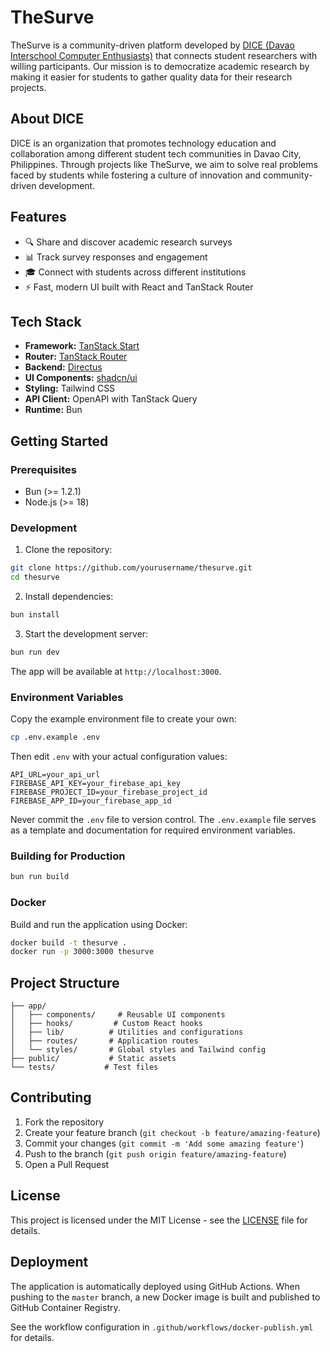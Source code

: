 # TheSurve

TheSurve is a community-driven platform developed by [DICE (Davao Interschool Computer Enthusiasts)](https://dicedvo.org) that connects student researchers with willing participants. Our mission is to democratize academic research by making it easier for students to gather quality data for their research projects.

## About DICE

DICE is an organization that promotes technology education and collaboration among different student tech communities in Davao City, Philippines. Through projects like TheSurve, we aim to solve real problems faced by students while fostering a culture of innovation and community-driven development.

## Features

- 🔍 Share and discover academic research surveys
- 📊 Track survey responses and engagement
- 🎓 Connect with students across different institutions
- ⚡ Fast, modern UI built with React and TanStack Router

## Tech Stack

- **Framework:** [TanStack Start](https://tanstack.com/start)
- **Router:** [TanStack Router](https://tanstack.com/router)
- **Backend:** [Directus](https://directus.io)
- **UI Components:** [shadcn/ui](https://ui.shadcn.com)
- **Styling:** Tailwind CSS
- **API Client:** OpenAPI with TanStack Query
- **Runtime:** Bun

## Getting Started

### Prerequisites

- Bun (>= 1.2.1)
- Node.js (>= 18)

### Development

1. Clone the repository:

```bash
git clone https://github.com/yourusername/thesurve.git
cd thesurve
```

2. Install dependencies:

```bash
bun install
```

3. Start the development server:

```bash
bun run dev
```

The app will be available at `http://localhost:3000`.

### Environment Variables

Copy the example environment file to create your own:

```bash
cp .env.example .env
```

Then edit `.env` with your actual configuration values:

```env
API_URL=your_api_url
FIREBASE_API_KEY=your_firebase_api_key
FIREBASE_PROJECT_ID=your_firebase_project_id
FIREBASE_APP_ID=your_firebase_app_id
```

Never commit the `.env` file to version control. The `.env.example` file serves as a template and documentation for required environment variables.

### Building for Production

```bash
bun run build
```

### Docker

Build and run the application using Docker:

```bash
docker build -t thesurve .
docker run -p 3000:3000 thesurve
```

## Project Structure

```
├── app/
│   ├── components/     # Reusable UI components
│   ├── hooks/         # Custom React hooks
│   ├── lib/          # Utilities and configurations
│   ├── routes/       # Application routes
│   └── styles/       # Global styles and Tailwind config
├── public/           # Static assets
└── tests/           # Test files
```

## Contributing

1. Fork the repository
2. Create your feature branch (`git checkout -b feature/amazing-feature`)
3. Commit your changes (`git commit -m 'Add some amazing feature'`)
4. Push to the branch (`git push origin feature/amazing-feature`)
5. Open a Pull Request

## License

This project is licensed under the MIT License - see the [LICENSE](LICENSE) file for details.

## Deployment

The application is automatically deployed using GitHub Actions. When pushing to the `master` branch, a new Docker image is built and published to GitHub Container Registry.

See the workflow configuration in `.github/workflows/docker-publish.yml` for details.
